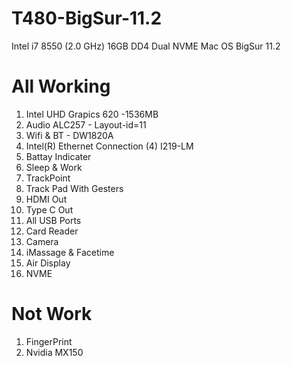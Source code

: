 # T480-BigSur-11.2
Intel i7 8550 (2.0 GHz)
16GB DD4
Dual NVME
Mac OS BigSur 11.2

# All Working 
1. Intel UHD Grapics 620 -1536MB 
2. Audio ALC257 - Layout-id=11
3. Wifi & BT - DW1820A
4. Intel(R) Ethernet Connection (4) I219-LM
5. Battay Indicater
6. Sleep & Work
7. TrackPoint 
8. Track Pad With Gesters
9. HDMI Out 
10. Type C Out
11. All USB Ports
12. Card Reader
13. Camera
14. iMassage & Facetime
15. Air Display
16. NVME

# Not Work
1. FingerPrint
2. Nvidia MX150
